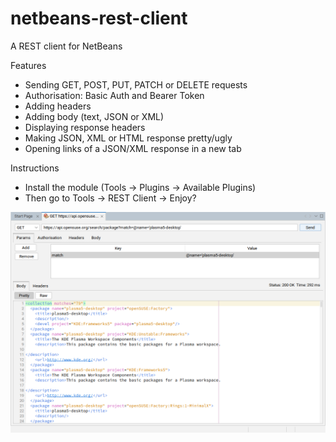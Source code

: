 # netbeans-rest-client
A REST client for NetBeans

Features
- Sending GET, POST, PUT, PATCH or DELETE requests
- Authorisation: Basic Auth and Bearer Token
- Adding headers
- Adding body (text, JSON or XML)
- Displaying response headers
- Making JSON, XML or HTML response pretty/ugly
- Opening links of a JSON/XML response in a new tab

Instructions
- Install the module (Tools -> Plugins -> Available Plugins)
- Then go to Tools -> REST Client -> Enjoy?

![screenshot](screenshot.png)
